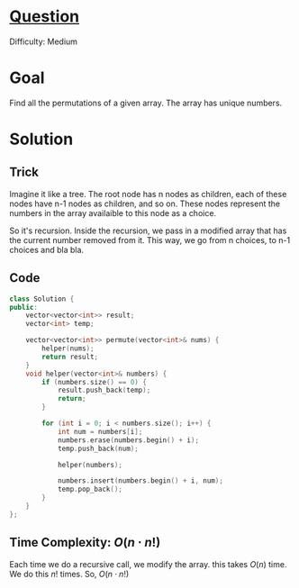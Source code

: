 # [Question](https://leetcode.com/problems/permutations/)
Difficulty: Medium
# Goal
Find all the permutations of a given array. The array has unique numbers.
# Solution
## Trick
Imagine it like a tree. The root node has n nodes as children, each of these nodes have n-1 nodes as children, and so on. These nodes represent the numbers in the array availaible to this node as a choice. 

So it's recursion. Inside the recursion, we pass in a modified array that has the current number removed from it. This way, we go from n choices, to n-1 choices and bla bla. 
## Code
```cpp
class Solution {
public:
    vector<vector<int>> result;
    vector<int> temp;

    vector<vector<int>> permute(vector<int>& nums) {
        helper(nums);
        return result;
    }
    void helper(vector<int>& numbers) {
        if (numbers.size() == 0) {
            result.push_back(temp);
            return;
        }

        for (int i = 0; i < numbers.size(); i++) {
            int num = numbers[i];
            numbers.erase(numbers.begin() + i);
            temp.push_back(num);

            helper(numbers);

            numbers.insert(numbers.begin() + i, num);
            temp.pop_back();
        }
    }
};
```
## Time Complexity: $O(n\cdot n!)$

Each time we do a recursive call, we modify the array. this takes $O(n)$ time. We do this $n!$ times. So, $O(n\cdot n!)$